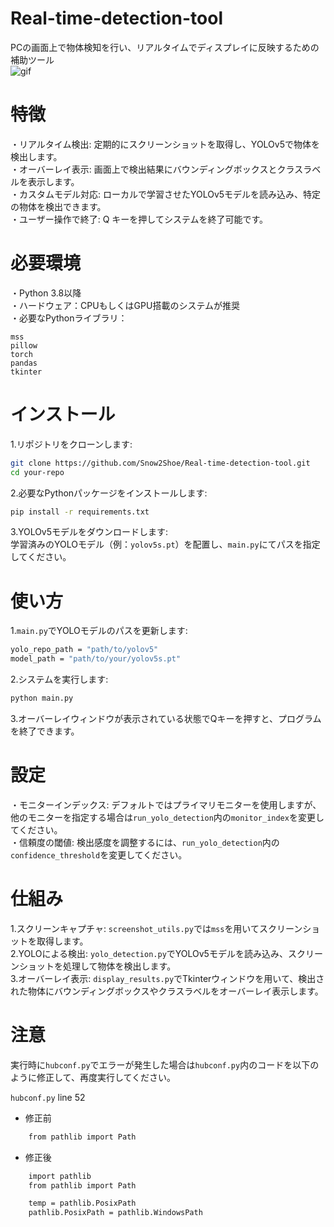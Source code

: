 # Real-time-detection-tool
PCの画面上で物体検知を行い、リアルタイムでディスプレイに反映するための補助ツール  
![gif](https://github.com/user-attachments/assets/93883fbc-8560-41fc-b987-c1594df11ac6)

# 特徴
・リアルタイム検出: 定期的にスクリーンショットを取得し、YOLOv5で物体を検出します。  
・オーバーレイ表示: 画面上で検出結果にバウンディングボックスとクラスラベルを表示します。  
・カスタムモデル対応: ローカルで学習させたYOLOv5モデルを読み込み、特定の物体を検出できます。  
・ユーザー操作で終了: Q キーを押してシステムを終了可能です。

# 必要環境
・Python 3.8以降  
・ハードウェア：CPUもしくはGPU搭載のシステムが推奨  
・必要なPythonライブラリ：
```
mss
pillow
torch
pandas
tkinter
```
# インストール
1.リポジトリをクローンします:
```bash
git clone https://github.com/Snow2Shoe/Real-time-detection-tool.git
cd your-repo
```

2.必要なPythonパッケージをインストールします:
```bash
pip install -r requirements.txt
```

3.YOLOv5モデルをダウンロードします:  
学習済みのYOLOモデル（例：`yolov5s.pt`）を配置し、`main.py`にてパスを指定してください。

# 使い方
1.`main.py`でYOLOモデルのパスを更新します:
```bash
yolo_repo_path = "path/to/yolov5"
model_path = "path/to/your/yolov5s.pt"
```

2.システムを実行します:
```bash
python main.py
```
3.オーバーレイウィンドウが表示されている状態でQキーを押すと、プログラムを終了できます。

# 設定
・モニターインデックス: デフォルトではプライマリモニターを使用しますが、他のモニターを指定する場合は`run_yolo_detection`内の`monitor_index`を変更してください。  
・信頼度の閾値: 検出感度を調整するには、`run_yolo_detection`内の`confidence_threshold`を変更してください。  

# 仕組み
1.スクリーンキャプチャ: `screenshot_utils.py`では`mss`を用いてスクリーンショットを取得します。  
2.YOLOによる検出: `yolo_detection.py`でYOLOv5モデルを読み込み、スクリーンショットを処理して物体を検出します。  
3.オーバーレイ表示: `display_results.py`でTkinterウィンドウを用いて、検出された物体にバウンディングボックスやクラスラベルをオーバーレイ表示します。

# 注意
実行時に`hubconf.py`でエラーが発生した場合は`hubconf.py`内のコードを以下のように修正して、再度実行してください。  

`hubconf.py` line 52  
- 修正前  
```bash
    from pathlib import Path
```
- 修正後  
```bash
    import pathlib
    from pathlib import Path

    temp = pathlib.PosixPath
    pathlib.PosixPath = pathlib.WindowsPath
```
